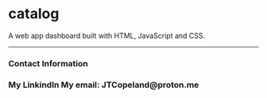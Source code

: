 # catalog

A web app dashboard built with HTML, JavaScript and CSS.

<hr>
<h3>Contact Information<h3/>
My <a src="www.linkedin.com/in/jermaine-copeland-456075296">LinkindIn<a/>
My email: JTCopeland@proton.me
